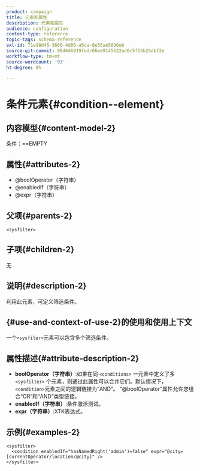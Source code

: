 ```yaml
---
product: campaign
title: 元素和属性
description: 元素和属性
audience: configuration
content-type: reference
topic-tags: schema-reference
exl-id: 71e98d45-3660-4d86-a5ca-8e55ae5896eb
source-git-commit: 98d646919fedc66ee9145522ad0c5f15b25dbf2e
workflow-type: tm+mt
source-wordcount: '93'
ht-degree: 8%

---
```


# 条件元素{#condition--element}

## 内容模型{#content-model-2}

条件：==EMPTY

## 属性{#attributes-2}

* @boolOperator（字符串）
* @enabledIf（字符串）
* @expr（字符串）

## 父项{#parents-2}

`<sysfilter>`

## 子项{#children-2}

无

## 说明{#description-2}

利用此元素，可定义筛选条件。

## {#use-and-context-of-use-2}的使用和使用上下文

一个`<sysfiler>`元素可以包含多个筛选条件。

## 属性描述{#attribute-description-2}

* **boolOperator（字符串）**:如果在同 `<conditions>` 一元素中定义了多  `<sysfilter>` 个元素，则通过此属性可以合并它们。默认情况下，`<condition>`元素之间的逻辑链接为“AND”。 “@boolOperator”属性允许您组合“OR”和“AND”类型链接。
* **enabledIf（字符串）**:条件激活测试。
* **expr（字符串）**:XTK表达式。

## 示例{#examples-2}

```
<sysfilter>
  <condition enabledIf="hasNamedRight('admin')=false" expr="@city=[currentOperator/location/@city]" />
</sysfilter>
```
